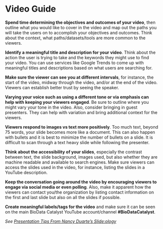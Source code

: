 # Video Guide

**Spend time determining the objectives and outcomes of your video**, then outline what you would like to cover in the video and map out the paths you will take the users on to accomplish your objectives and outcomes. Think about the context, what paths/datasets/tools are more common to the viewers.

**Identify a meaningful title and description for your video**. Think about the action the user is trying to take and the keywords they might use to find your video. You can use services like Google Trends to come up with meaningful titles and descriptions based on what users are searching for.

**Make sure the viewer can see you at different intervals**, for instance, the start of the video, midway through the video, and/or at the end of the video. Viewers can establish better trust by seeing the speaker.

**Varying your voice such as using a different tone or via emphasis can help with keeping your viewers engaged**. Be sure to outline where you might vary your tone in the video. Also, consider bringing in guest presenters. They can help with variation and bring additional context for the viewers.

**Viewers respond to images vs text more positively**. Too much text, beyond 75 words, your slide becomes more like a document. This can also happen with bullets and it is best to minimize the number of bullets on a slide. It is difficult to scan through a text heavy slide while following the presenter.

**Think about the accessibility of your slides**, especially the contrast between text, the slide background, images used, but also whether they are machine readable and available to search engines. Make sure viewers can access the slides used in the video, for instance, listing the slides in a YouTube description.

**Keep the conversation going around the video by encouraging viewers to engage via social media or even polling**. Also, make it apparent how the viewers can contact you/the organization by listing contact information on the first and last slide but also on all the slides if possible.

**Create meaningful labels/tags for the video** and make sure it can be seen on the main BioData Catalyst YouTube account/channel **\#BioDataCatalyst**.

_See [Presentation Tips From Nancy Duarte’s Slide:ology](https://www.huffpost.com/entry/presentation-tips-slideology_b_2278955)_
